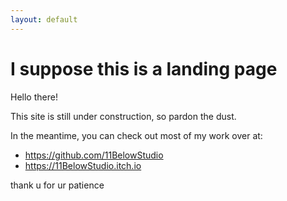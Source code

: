 ```yaml
---
layout: default
---
```


# I suppose this is a landing page

Hello there!

This site is still under construction, so pardon the dust.

In the meantime, you can check out most of my work over at:

* https://github.com/11BelowStudio
* https://11BelowStudio.itch.io

thank u for ur patience
